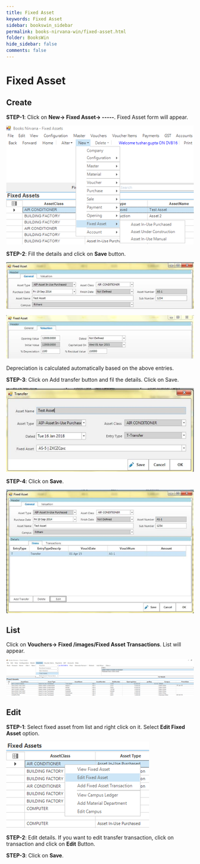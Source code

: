 ```yaml
---
title: Fixed Asset
keywords: Fixed Asset
sidebar: bookswin_sidebar
permalink: books-nirvana-win/fixed-asset.html
folder: BooksWin
hide_sidebar: false
comments: false
---
```


# Fixed Asset

## Create

**STEP-1**: Click on **New-> Fixed Asset-> -----**. Fixed Asset form will appear.

![](/images/fixed-assets-create-menu.png)

**STEP-2**: Fill the details and click on **Save** button.

![](/images/fixed-assets-create-save.jpg)

![](/images/fixed-assets-create-save-.jpg)

Depreciation is calculated automatically based on the above entries.

**STEP-3**: Click on Add transfer button and fil the details. Click on Save.

![](/images/fixed-assets-create-save-tarnsfer.jpg)

**STEP-4**: Click on **Save**.

![](/images/fixed-assets-create-save-tarnsfer-save.jpg)

## List

Click on **Vouchers-> Fixed /images/Fixed Asset Transactions**. List will appear.

![](/images/fixed-assets-list.png)

## Edit

**STEP-1**: Select fixed asset from list and right click on it. Select **Edit Fixed Asset** option.

![](/images/fixed-assets-edit.png)

**STEP-2**: Edit details. If you want to edit transfer transaction, click on transaction and click on **Edit** Button.

**STEP-3**: Click on **Save**.
